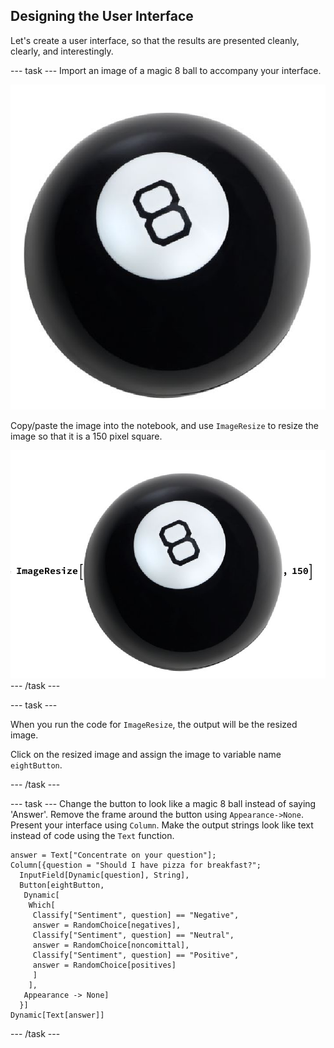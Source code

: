 ## Designing the User Interface

Let's create a user interface, so that the results are presented cleanly, clearly, and interestingly.

--- task ---
Import an image of a magic 8 ball to accompany your interface.


![Magic 8 Ball](images/8Ball.png)


Copy/paste the image into the notebook, and use `ImageResize` to resize the image so that it is a 150 pixel square.

![Resize your image](images/ImageResize.png)
--- /task ---

--- task ---

When you run the code for `ImageResize`, the output will be the resized image.

Click on the resized image and assign the image to variable name `eightButton`.

--- /task ---
 
--- task ---
Change the button to look like a magic 8 ball instead of saying 'Answer'.
Remove the frame around the button using `Appearance->None`.
Present your interface using `Column`.
Make the output strings look like text instead of code using the `Text` function.

```
answer = Text["Concentrate on your question"];
Column[{question = "Should I have pizza for breakfast?";
  InputField[Dynamic[question], String], 
  Button[eightButton,
   Dynamic[
    Which[
     Classify["Sentiment", question] == "Negative", 
     answer = RandomChoice[negatives],
     Classify["Sentiment", question] == "Neutral", 
     answer = RandomChoice[noncomittal], 
     Classify["Sentiment", question] == "Positive", 
     answer = RandomChoice[positives]
     ]
    ],
   Appearance -> None]
  }]
Dynamic[Text[answer]]
```

 --- /task ---
